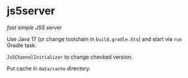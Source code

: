 # js5server
_fast simple JS5 server_

Use Java 17 (or change toolchain in `build.gradle.kts`) and start via `run` Gradle task.

`Js5ChannelInitializer` to change checked version.

Put cache in `data/cache` directory.